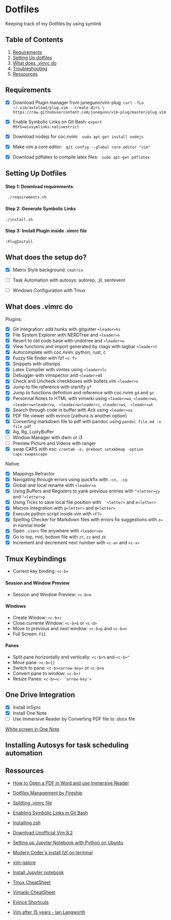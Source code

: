 # Dotfiles

Keeping track of my Dotfiles by using symlink

## Table of Contents

1. [Requirements](#requirements)
2. [Setting Up dotfiles](#setup)
3. [What does .vimrc do](#what)
4. [Troubleshooting](#troubleshooting)
5. [Ressources](#ressources)

## Requirements

- [X] Download Plugin manager from junegunn/vim-plug: `` curl -fLo ~/.vim/autoload/plug.vim --create-dirs \
    https://raw.githubusercontent.com/junegunn/vim-plug/master/plug.vim ``
- [X] Enable Symbolic Links on Git Bash: ``export MSYS=winsymlinks:nativestrict``

- [X] Download nodejs for coc.nvim: `` sudo apt-get install nodejs``

- [X] Make vim a core editor: `` git config --global core.editor "vim"``
- [X] Download pdflatex to compile latex files: `` sudo apt-get pdflatex``

## Setting Up Dotfiles

#### Step 1: Download requirements

`` ./requirements.sh``

#### Step 2: Generate Symbolic Links

`` ./install.sh ``

#### Step 3: Install Plugin inside .vimrc file
`` :PlugInstall ``


## What does the setup do?

- [X] Matrix Style background: ``cmatrix``
- [ ] Task Automation with autosys: autorep, .jil, sentevent
- [ ] Windows Configuration with Tmux


## What does .vimrc do

Plugins:
- [X] Git Integration: add hunks with gitgutter ``<leader>hs``
- [X] File System Explorer with NERDTree and ``<leader>n``
- [X] Revert to old code base with undotree and ``<leader>u``
- [X] View functions and import generated by ctags with tagbar ``<leader>t``
- [X] Autocomplete with coc.nvim: python, rust, c
- [X] Fuzzy file finder with fzf ``<c-f>``
- [X] Snippets with ultisnips
- [X] Latex Compiler with vimtex using ``<leader>lc``
- [X] Debugger with vimspector and ``<leader>dd``
- [X] Check and Uncheck checkboxes with bullets.vim ``<leader>x``
- [X] Jump to file reference with startify ``gf``
- [X] Jump to functions definition and reference with coc.nvim ``gd`` and ``gr``
- [X] Personnal Notes to HTML with vimwiki using ``<leader>wa``, `` <leader>ws ``, `` <leader>w<leader>w``, `` <leader>w<leader>i``, ``<leader>ws``, `` <leader>wt``
- [X] Search through code in buffer with Ack using ``<leader>sa``
- [X] PDF file viewer with evince (zathura is another option)
- [X] Converting markdown file to pdf with pandoc using ``pandoc file.md -o file.pdf``
- [X] Ag, Rg, LustyBuffer
- [ ] Window Manager with dwm or i3
- [ ] Preview Picture and Videos with ranger
- [X] swap CAPS with esc: ```crontab -e; @reboot setxkbmap -option caps:swapescape```

Native:
- [X] Mappings Refractor
- [X] Navigating through errors using quickfix with ``:cn, :cp``
- [X] Global and local rename with ``<leader>a``
- [X] Using Buffers and Registers to yank previous entries with
      ``"<letter>yy`` and ``"<letter>p``
- [X] Using Ticks to save local file position with `` '<letter>`` and ``m<letter>``
- [X] Macros Integration with ``q<letter>`` and ``@<letter>``
- [X] Execute python script inside vim with ``<F7>``
- [X] Spelling Checker for Markdown files with errors fix suggestions with ``z=`` in normal mode
- [X] Open ``.vimrc`` file anywhere with ``<leader>ev``
- [X] Go to top, mid, bottom file with ``zt``, ``zz`` and ``zb``
- [X] Increment and decrement next number with ``<c-a>`` and ``<c-x>``

## Tmux Keybindings

- Current key binding: ``<c-b>``

#### Session and Window Preview

- Session and Window Preview: ``<c-b>w``

#### Windows

- Create Window: ``<c-b>c``
- Close currente Window: ``<c-b>&`` or ``<c-d>``
- Move to previous and next window: ``<c-b>p`` and ``<c-b>n``
- Full Screen: `F11`

#### Panes

- Split pane horizontally and vertically: ``<c-b>%`` and ``<c-b>"``
- Move pane: ``<c-b>{}``
- Switch to pane: ``<c-b><arrow-key>`` or ``<c-b>o``
- Convert pane to window: ``<c-b>!``
- Resize Panes: ``<c-b><c- 'arrow-key'>``

## One Drive Integration

- [X] Install InSync
- [X] Install One Note 
- [ ] Use Immersive Reader by Converting PDF file to .docx file

[White screen in One Note](https://github.com/anujdatar/onenote-desktop/issues/25)

## Installing Autosys for task scheduling automation





## Ressources

- [How to Open a PDF in Word and use Immersive Reader](https://www.youtube.com/watch?v=dCAPOExjfb8)

- [Dotfiles Management by Fireship](https://www.youtube.com/watch?v=r_MpUP6aKiQ&t=510s)
- [Splitting .vimrc file](https://vi.stackexchange.com/questions/5441/is-it-possible-and-useful-to-split-vimrc)
- [Enabling Symbolic Links in Git Bash](https://github.community/t/git-bash-symbolic-links-on-windows/522/11)
- [Installing zsh](https://dev.to/zinox9/installing-zsh-on-windows-37em)
- [Download Unofficial Vim 8.2](https://itsfoss.com/vim-8-release-install/)
- [Setting up Jupyter Notebook with Python on Ubuntu](https://www.digitalocean.com/community/tutorials/how-to-set-up-jupyter-notebook-with-python-3-on-ubuntu-18-04)
- [Modern Coder's install fzf on terminal](https://www.youtube.com/watch?v=1a5NiMhqAR0)
- [vim-galore](https://github.com/mhinz/vim-galore)
- [Install Jupyter notebook](https://speedysense.com/install-jupyter-notebook-on-ubuntu-20-04/)
- [Tmux CheatSheet](https://tmuxcheatsheet.com/)
- [Vimwiki CheatSheet](http://thedarnedestthing.com/vimwiki%20cheatsheet)
- [Evince Shortcuts](htps://defkey.com/evince-shortcuts)
- [Vim after 15 years - Ian Langworth](https://statico.github.io/vim3.html)

